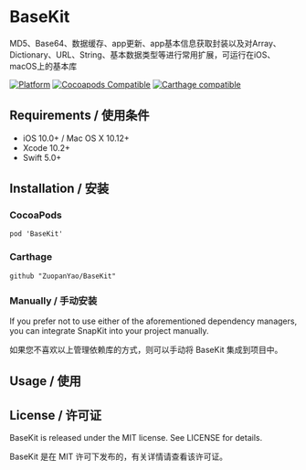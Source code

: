 # BaseKit

MD5、Base64、数据缓存、app更新、app基本信息获取封装以及对Array、Dictionary、URL、String、基本数据类型等进行常用扩展，可运行在iOS、macOS上的基本库

[![Platform](https://img.shields.io/cocoapods/p/BaseKit.svg?style=flat)](https://github.com/ZuopanYao/BaseKit)
[![Cocoapods Compatible](https://img.shields.io/cocoapods/v/BaseKit.svg)](https://cocoapods.org/pods/BaseKit)
[![Carthage compatible](https://img.shields.io/badge/Carthage-compatible-4BC51D.svg?style=flat)](https://github.com/Carthage/Carthage)

## Requirements / 使用条件

- iOS 10.0+ / Mac OS X 10.12+ 
- Xcode 10.2+
- Swift 5.0+


## Installation / 安装

### CocoaPods

```
pod 'BaseKit'
```

### Carthage

```
github "ZuopanYao/BaseKit" 
```

### Manually / 手动安装

If you prefer not to use either of the aforementioned dependency managers, you can integrate SnapKit into your project manually.

如果您不喜欢以上管理依赖库的方式，则可以手动将 BaseKit 集成到项目中。


## Usage / 使用

## License / 许可证

BaseKit is released under the MIT license. See LICENSE for details.

BaseKit 是在 MIT 许可下发布的，有关详情请查看该许可证。